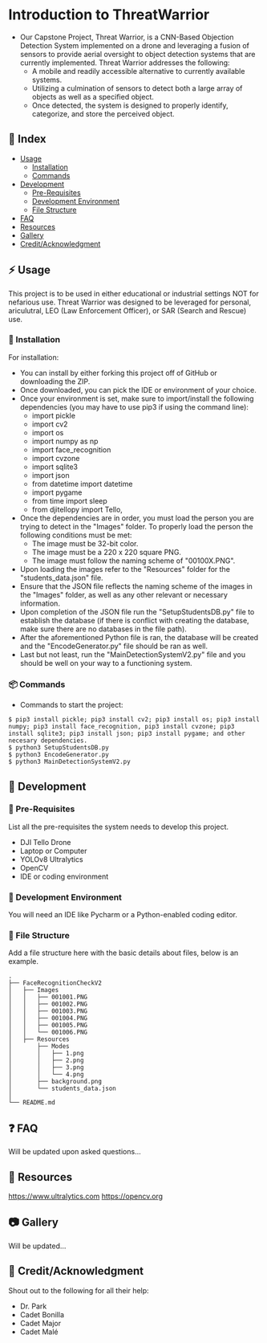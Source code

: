 # Introduction to ThreatWarrior
- Our Capstone Project, Threat Warrior, is a CNN-Based Objection Detection System implemented on a drone and leveraging a fusion of sensors to provide aerial oversight to object detection systems that are currently implemented. Threat Warrior addresses the following:​
  - A mobile and readily accessible alternative to currently available systems.
  - Utilizing a culmination of sensors to detect both a large array of objects as well as a specified object​.
  - Once detected, the system is designed to properly identify, categorize, and store the perceived object.

## :ledger: Index

- [Usage](#zap-usage)
  - [Installation](#electric_plug-installation)
  - [Commands](#package-commands)
- [Development](#wrench-development)
  - [Pre-Requisites](#notebook-pre-requisites)
  - [Development Environment](#nut_and_bolt-development-environment)
  - [File Structure](#file_folder-file-structure)
- [FAQ](#question-faq)
- [Resources](#page_facing_up-resources)
- [Gallery](#camera-gallery)
- [Credit/Acknowledgment](#star2-creditacknowledgment)

## :zap: Usage
This project is to be used in either educational or industrial settings NOT for nefarious use. Threat Warrior was designed to be leveraged for personal, ariculutral, LEO (Law Enforcement Officer), or SAR (Search and Rescue) use.

###  :electric_plug: Installation
For installation:
- You can install by either forking this project off of GitHub or downloading the ZIP.
- Once downloaded, you can pick the IDE or environment of your choice.
- Once your environment is set, make sure to import/install the following dependencies (you may have to use pip3 if using the command line):
  - import pickle
  - import cv2
  - import os
  - import numpy as np
  - import face_recognition
  - import cvzone
  - import sqlite3
  - import json
  - from datetime import datetime
  - import pygame
  - from time import sleep
  - from djitellopy import Tello,
- Once the dependencies are in order, you must load the person you are trying to detect in the "Images" folder. To properly load the person the following conditions must be met:
  - The image must be 32-bit color.
  - The image must be a 220 x 220 square PNG.
  - The image must follow the naming scheme of "00100X.PNG".
- Upon loading the images refer to the "Resources" folder for the "students_data.json" file.
- Ensure that the JSON file reflects the naming scheme of the images in the "Images" folder, as well as any other relevant or necessary information.
- Upon completion of the JSON file run the "SetupStudentsDB.py" file to establish the database (if there is conflict with creating the database, make sure there are no databases in the file path).
- After the aforementioned Python file is ran, the database will be created and the "EncodeGenerator.py" file should be ran as well.
- Last but not least, run the "MainDetectionSystemV2.py" file and you should be well on your way to a functioning system.

###  :package: Commands
- Commands to start the project:
```
$ pip3 install pickle; pip3 install cv2; pip3 install os; pip3 install numpy; pip3 install face_recognition, pip3 install cvzone; pip3 install sqlite3; pip3 install json; pip3 install pygame; and other necesary dependencies.
$ python3 SetupStudentsDB.py
$ python3 EncodeGenerator.py
$ python3 MainDetectionSystemV2.py
```

##  :wrench: Development

### :notebook: Pre-Requisites
List all the pre-requisites the system needs to develop this project.
- DJI Tello Drone
- Laptop or Computer
- YOLOv8 Ultralytics
- OpenCV
- IDE or coding environment

###  :nut_and_bolt: Development Environment
You will need an IDE like Pycharm or a Python-enabled coding editor.


###  :file_folder: File Structure
Add a file structure here with the basic details about files, below is an example.

```
. 
├── FaceRecognitionCheckV2
│   ├── Images
│   │   ├── 001001.PNG
│   │   ├── 001002.PNG
│   │   ├── 001003.PNG
│   │   ├── 001004.PNG
│   │   ├── 001005.PNG
│   │   └── 001006.PNG
│   ├── Resources
│       ├── Modes
│       │   ├── 1.png
│       │   ├── 2.png
│       │   ├── 3.png
│       │   └── 4.png
│       ├── background.png
│       └── students_data.json
│   
└── README.md
```

## :question: FAQ
Will be updated upon asked questions...

##  :page_facing_up: Resources
https://www.ultralytics.com
https://opencv.org

##  :camera: Gallery
Will be updated...

## :star2: Credit/Acknowledgment
Shout out to the following for all their help:
- Dr. Park
- Cadet Bonilla
- Cadet Major
- Cadet Malé
